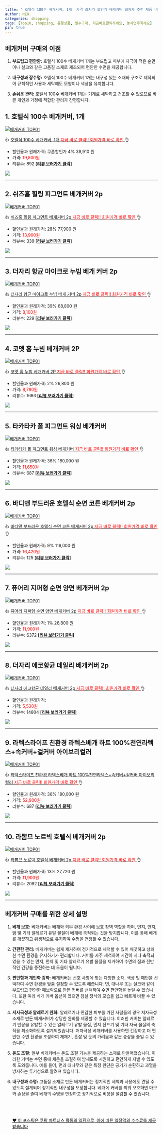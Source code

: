 ```yaml
---
title: " 호텔식 100수 베개커버, 1개  가격 최저가 할인가 베개커버 최저가 추천 제품 비교"
author: NEO.
categories: shopping
tags: [Top10, shopping, 유행상품, 필수구매, 지금바로클릭하세요, 놓치면후회해요]
pin: true
---
```

## 베개커버 구매의 이점
1. **부드럽고 편안함:** 호텔식 100수 베개커버 1개는 부드럽고 피부에 자극이 적은 순면이나 실크와 같은 고품질 소재로 제조되어 편안한 수면을 제공합니다.


2. **내구성과 장수명:** 호텔식 100수 베개커버 1개는 내구성 있는 소재와 구조로 제작되어 규칙적인 사용과 세탁에도 모양이나 색상을 유지합니다.


3. **손쉬운 관리:** 호텔식 100수 베개커버 1개는 기계로 세탁하고 건조할 수 있으므로 바쁜 개인과 가정에 적합한 관리가 간편합니다.

   

## 1.  호텔식 100수 베개커버, 1개 

[![베개커버 TOP01](https://thumbnail10.coupangcdn.com/thumbnails/remote/490x490ex/image/vendor_inventory/489d/74ff5f4d64bbdd7d4d1dd4004b7ebdf2cf9888bed7ebdbc169d67db778dd.jpg)](https://link.coupang.com/re/AFFSDP?lptag=AF3617701&subid=GithubCoopas&pageKey=6690079185&traceid=V0-153&itemId=15456955384&vendorItemId=85023696819)


👍 [ 호텔식 100수 베개커버, 1개  <font color=red> 지금 바로 클릭!! 회원가격 바로 확인 </font> ](https://link.coupang.com/re/AFFSDP?lptag=AF3617701&subid=GithubCoopas&pageKey=6690079185&traceid=V0-153&itemId=15456955384&vendorItemId=85023696819) 👌 


- 할인율과 원래가격: 쿠폰할인가 4%  39,910   원
- 가격: <span style='color:red'>19,800원</span>
- 리뷰수: 892  [**[리뷰 보러가기 클릭]**](https://link.coupang.com/re/AFFSDP?lptag=AF3617701&subid=GithubCoopas&pageKey=6690079185&traceid=V0-153&itemId=15456955384&vendorItemId=85023696819)

[![](/discount_price.png)](https://link.coupang.com/re/AFFSDP?lptag=AF3617701&subid=GithubCoopas&pageKey=6690079185&traceid=V0-153&itemId=15456955384&vendorItemId=85023696819)

---


   

## 2.  쉬즈홈 힐링 피그먼트 베개커버 2p 

[![베개커버 TOP01](https://thumbnail7.coupangcdn.com/thumbnails/remote/490x490ex/image/product/image/vendoritem/2018/01/29/3133617453/5015dcf1-92f6-4f8e-970a-b32dafb619bd.jpg)](https://link.coupang.com/re/AFFSDP?lptag=AF3617701&subid=GithubCoopas&pageKey=81820140&traceid=V0-153&itemId=79026449&vendorItemId=3133617453)


👍 [ 쉬즈홈 힐링 피그먼트 베개커버 2p  <font color=red> 지금 바로 클릭!! 회원가격 바로 확인 </font> ](https://link.coupang.com/re/AFFSDP?lptag=AF3617701&subid=GithubCoopas&pageKey=81820140&traceid=V0-153&itemId=79026449&vendorItemId=3133617453) 👌 


- 할인율과 원래가격: 28%  77,900   원
- 가격: <span style='color:red'>13,900원</span>
- 리뷰수: 339  [**[리뷰 보러가기 클릭]**](https://link.coupang.com/re/AFFSDP?lptag=AF3617701&subid=GithubCoopas&pageKey=81820140&traceid=V0-153&itemId=79026449&vendorItemId=3133617453)

[![](/discount_price.png)](https://link.coupang.com/re/AFFSDP?lptag=AF3617701&subid=GithubCoopas&pageKey=81820140&traceid=V0-153&itemId=79026449&vendorItemId=3133617453)

---


   

## 3.  더자리 항균 마이크로 누빔 베개 커버 2p 

[![베개커버 TOP01](https://thumbnail7.coupangcdn.com/thumbnails/remote/490x490ex/image/retail/images/3457921818203287-a4fcc54a-d2b7-449b-86c4-81795d993173.jpg)](https://link.coupang.com/re/AFFSDP?lptag=AF3617701&subid=GithubCoopas&pageKey=17583799&traceid=V0-153&itemId=70534879&vendorItemId=3114085281)


👍 [ 더자리 항균 마이크로 누빔 베개 커버 2p  <font color=red> 지금 바로 클릭!! 회원가격 바로 확인 </font> ](https://link.coupang.com/re/AFFSDP?lptag=AF3617701&subid=GithubCoopas&pageKey=17583799&traceid=V0-153&itemId=70534879&vendorItemId=3114085281) 👌 


- 할인율과 원래가격: 39%  68,800   원
- 가격: <span style='color:red'>8,100원</span>
- 리뷰수: 229  [**[리뷰 보러가기 클릭]**](https://link.coupang.com/re/AFFSDP?lptag=AF3617701&subid=GithubCoopas&pageKey=17583799&traceid=V0-153&itemId=70534879&vendorItemId=3114085281)

[![](/discount_price.png)](https://link.coupang.com/re/AFFSDP?lptag=AF3617701&subid=GithubCoopas&pageKey=17583799&traceid=V0-153&itemId=70534879&vendorItemId=3114085281)

---


   

## 4.  코멧 홈 누빔 베개커버 2P 

[![베개커버 TOP01](https://thumbnail10.coupangcdn.com/thumbnails/remote/490x490ex/image/retail/images/3004441462014731-4f8f14e9-2832-40b2-8e6d-dcd584a17bcf.jpg)](https://link.coupang.com/re/AFFSDP?lptag=AF3617701&subid=GithubCoopas&pageKey=6417994898&traceid=V0-153&itemId=13792887723&vendorItemId=81043258227)


👍 [ 코멧 홈 누빔 베개커버 2P  <font color=red> 지금 바로 클릭!! 회원가격 바로 확인 </font> ](https://link.coupang.com/re/AFFSDP?lptag=AF3617701&subid=GithubCoopas&pageKey=6417994898&traceid=V0-153&itemId=13792887723&vendorItemId=81043258227) 👌 


- 할인율과 원래가격: 2%  26,800   원
- 가격: <span style='color:red'>8,790원</span>
- 리뷰수: 1693  [**[리뷰 보러가기 클릭]**](https://link.coupang.com/re/AFFSDP?lptag=AF3617701&subid=GithubCoopas&pageKey=6417994898&traceid=V0-153&itemId=13792887723&vendorItemId=81043258227)

[![](/discount_price.png)](https://link.coupang.com/re/AFFSDP?lptag=AF3617701&subid=GithubCoopas&pageKey=6417994898&traceid=V0-153&itemId=13792887723&vendorItemId=81043258227)

---


   

## 5.  타카타카 폴 피그먼트 워싱 베개커버 

[![베개커버 TOP01](https://thumbnail8.coupangcdn.com/thumbnails/remote/490x490ex/image/retail/images/972694671394927-21d5af56-7868-4d98-8a44-86a1a3ad8826.jpg)](https://link.coupang.com/re/AFFSDP?lptag=AF3617701&subid=GithubCoopas&pageKey=25135557&traceid=V0-153&itemId=97683706&vendorItemId=3177649459)


👍 [ 타카타카 폴 피그먼트 워싱 베개커버  <font color=red> 지금 바로 클릭!! 회원가격 바로 확인 </font> ](https://link.coupang.com/re/AFFSDP?lptag=AF3617701&subid=GithubCoopas&pageKey=25135557&traceid=V0-153&itemId=97683706&vendorItemId=3177649459) 👌 


- 할인율과 원래가격: 36%  180,000   원
- 가격: <span style='color:red'>11,650원</span>
- 리뷰수: 687  [**[리뷰 보러가기 클릭]**](https://link.coupang.com/re/AFFSDP?lptag=AF3617701&subid=GithubCoopas&pageKey=25135557&traceid=V0-153&itemId=97683706&vendorItemId=3177649459)

[![](/discount_price.png)](https://link.coupang.com/re/AFFSDP?lptag=AF3617701&subid=GithubCoopas&pageKey=25135557&traceid=V0-153&itemId=97683706&vendorItemId=3177649459)

---


   

## 6.  바디앤 부드러운 호텔식 순면 코튼 베개커버 2p 

[![베개커버 TOP01](https://thumbnail6.coupangcdn.com/thumbnails/remote/490x490ex/image/vendor_inventory/8395/30577f5f89c6a67937f5289806afed49a5168b9e108749ef4ef78df2c1ea.jpg)](https://link.coupang.com/re/AFFSDP?lptag=AF3617701&subid=GithubCoopas&pageKey=7608257228&traceid=V0-153&itemId=20143374618&vendorItemId=87236711956)


👍 [ 바디앤 부드러운 호텔식 순면 코튼 베개커버 2p  <font color=red> 지금 바로 클릭!! 회원가격 바로 확인 </font> ](https://link.coupang.com/re/AFFSDP?lptag=AF3617701&subid=GithubCoopas&pageKey=7608257228&traceid=V0-153&itemId=20143374618&vendorItemId=87236711956) 👌 


- 할인율과 원래가격: 9%  119,000   원
- 가격: <span style='color:red'>16,420원</span>
- 리뷰수: 125  [**[리뷰 보러가기 클릭]**](https://link.coupang.com/re/AFFSDP?lptag=AF3617701&subid=GithubCoopas&pageKey=7608257228&traceid=V0-153&itemId=20143374618&vendorItemId=87236711956)

[![](/discount_price.png)](https://link.coupang.com/re/AFFSDP?lptag=AF3617701&subid=GithubCoopas&pageKey=7608257228&traceid=V0-153&itemId=20143374618&vendorItemId=87236711956)

---


   

## 7.  퓨어리 지퍼형 순면 양면 베개커버 2p 

[![베개커버 TOP01](https://thumbnail8.coupangcdn.com/thumbnails/remote/490x490ex/image/product/image/vendoritem/2017/05/10/3016721777/105c5e49-535a-4967-a2e9-8d083af50a38.jpg)](https://link.coupang.com/re/AFFSDP?lptag=AF3617701&subid=GithubCoopas&pageKey=2414711&traceid=V0-153&itemId=11119994&vendorItemId=3016721777)


👍 [ 퓨어리 지퍼형 순면 양면 베개커버 2p  <font color=red> 지금 바로 클릭!! 회원가격 바로 확인 </font> ](https://link.coupang.com/re/AFFSDP?lptag=AF3617701&subid=GithubCoopas&pageKey=2414711&traceid=V0-153&itemId=11119994&vendorItemId=3016721777) 👌 


- 할인율과 원래가격: 1%  26,800   원
- 가격: <span style='color:red'>11,900원</span>
- 리뷰수: 6372  [**[리뷰 보러가기 클릭]**](https://link.coupang.com/re/AFFSDP?lptag=AF3617701&subid=GithubCoopas&pageKey=2414711&traceid=V0-153&itemId=11119994&vendorItemId=3016721777)

[![](/discount_price.png)](https://link.coupang.com/re/AFFSDP?lptag=AF3617701&subid=GithubCoopas&pageKey=2414711&traceid=V0-153&itemId=11119994&vendorItemId=3016721777)

---


   

## 8.  더자리 에코항균 데일리 베개커버 2p 

[![베개커버 TOP01](https://thumbnail9.coupangcdn.com/thumbnails/remote/490x490ex/image/retail/images/3454590593152034-c30be653-54db-4eb4-a149-dade44ecbd7d.jpg)](https://link.coupang.com/re/AFFSDP?lptag=AF3617701&subid=GithubCoopas&pageKey=46492698&traceid=V0-153&itemId=164961219&vendorItemId=3390248676)


👍 [ 더자리 에코항균 데일리 베개커버 2p  <font color=red> 지금 바로 클릭!! 회원가격 바로 확인 </font> ](https://link.coupang.com/re/AFFSDP?lptag=AF3617701&subid=GithubCoopas&pageKey=46492698&traceid=V0-153&itemId=164961219&vendorItemId=3390248676) 👌 


- 할인율과 원래가격: 
- 가격: <span style='color:red'>5,530원</span>
- 리뷰수: 14804  [**[리뷰 보러가기 클릭]**](https://link.coupang.com/re/AFFSDP?lptag=AF3617701&subid=GithubCoopas&pageKey=46492698&traceid=V0-153&itemId=164961219&vendorItemId=3390248676)

[![](/discount_price.png)](https://link.coupang.com/re/AFFSDP?lptag=AF3617701&subid=GithubCoopas&pageKey=46492698&traceid=V0-153&itemId=164961219&vendorItemId=3390248676)

---


   

## 9.  라텍스라이프 친환경 라텍스베개 하트 100%천연라텍스+속커버+겉커버 아이보리컬러 

[![베개커버 TOP01](https://thumbnail6.coupangcdn.com/thumbnails/remote/490x490ex/image/vendor_inventory/e566/a7503aa19faaee874f8db68f177ac55f39ab7c38b6a438011a1bceba1f12.png)](https://link.coupang.com/re/AFFSDP?lptag=AF3617701&subid=GithubCoopas&pageKey=1578247875&traceid=V0-153&itemId=2698631189&vendorItemId=70689024549)


👍 [ 라텍스라이프 친환경 라텍스베개 하트 100%천연라텍스+속커버+겉커버 아이보리컬러  <font color=red> 지금 바로 클릭!! 회원가격 바로 확인 </font> ](https://link.coupang.com/re/AFFSDP?lptag=AF3617701&subid=GithubCoopas&pageKey=1578247875&traceid=V0-153&itemId=2698631189&vendorItemId=70689024549) 👌 


- 할인율과 원래가격: 36%  180,000   원
- 가격: <span style='color:red'>52,900원</span>
- 리뷰수: 687  [**[리뷰 보러가기 클릭]**](https://link.coupang.com/re/AFFSDP?lptag=AF3617701&subid=GithubCoopas&pageKey=1578247875&traceid=V0-153&itemId=2698631189&vendorItemId=70689024549)

[![](/discount_price.png)](https://link.coupang.com/re/AFFSDP?lptag=AF3617701&subid=GithubCoopas&pageKey=1578247875&traceid=V0-153&itemId=2698631189&vendorItemId=70689024549)

---


   

## 10.  라뽐므 노르빅 호텔식 베개커버 2p 

[![베개커버 TOP01](https://thumbnail7.coupangcdn.com/thumbnails/remote/490x490ex/image/retail/images/993152409916877-f1b6209e-db8a-4fd0-b68e-b3e6fe05ad9c.jpg)](https://link.coupang.com/re/AFFSDP?lptag=AF3617701&subid=GithubCoopas&pageKey=73840786&traceid=V0-153&itemId=245379659&vendorItemId=3603380015)


👍 [ 라뽐므 노르빅 호텔식 베개커버 2p  <font color=red> 지금 바로 클릭!! 회원가격 바로 확인 </font> ](https://link.coupang.com/re/AFFSDP?lptag=AF3617701&subid=GithubCoopas&pageKey=73840786&traceid=V0-153&itemId=245379659&vendorItemId=3603380015) 👌 


- 할인율과 원래가격: 13%  27,720   원
- 가격: <span style='color:red'>11,900원</span>
- 리뷰수: 2092  [**[리뷰 보러가기 클릭]**](https://link.coupang.com/re/AFFSDP?lptag=AF3617701&subid=GithubCoopas&pageKey=73840786&traceid=V0-153&itemId=245379659&vendorItemId=3603380015)

[![](/discount_price.png)](https://link.coupang.com/re/AFFSDP?lptag=AF3617701&subid=GithubCoopas&pageKey=73840786&traceid=V0-153&itemId=245379659&vendorItemId=3603380015)

---
## 베개커버 구매를 위한 상세 설명
1. **베개 보호:** 베개커버는 베개와 외부 환경 사이에 보호 장벽 역할을 하며, 먼지, 먼지, 땀 및 기타 알레르기 유발 물질이 베개에 축적되는 것을 방지합니다. 이를 통해 베개를 깨끗하고 위생적으로 유지하여 수명을 연장할 수 있습니다.


2. **간편한 관리:** 베개커버는 쉽게 제거하여 정기적으로 세척할 수 있어 깨끗하고 상쾌한 수면 환경을 유지하기가 편리합니다. 커버를 자주 세척하여 시간이 지나 축적되었을 수 있는 먼지, 먼지 및 기타 알레르기 유발 물질을 제거하여 수면의 질과 전반적인 건강을 증진하는 데 도움이 됩니다.


3. **편안함과 개인화 강화:** 베개커버는 선호 사항에 맞는 다양한 소재, 색상 및 패턴을 선택하여 수면 환경을 맞춤 설정할 수 있도록 해줍니다. 면, 대나무 또는 실크와 같이 부드럽고 편안한 패브릭으로 만든 커버를 선택하여 수면 편안함을 높일 수 있습니다. 또한 여러 베개 커버 옵션이 있으면 침실 장식의 모습을 쉽고 빠르게 바꿀 수 있습니다.


4. **저자극성과 알레르기 완화:** 알레르기나 민감한 피부를 가진 사람들의 경우 저자극성 소재로 만든 베개커버가 상당한 완화를 제공할 수 있습니다. 이러한 커버는 알레르기 반응을 유발할 수 있는 알레르기 유발 물질, 먼지 진드기 및 기타 자극 물질의 축적을 최소화하도록 설계되었습니다. 저자극성 베개커버를 사용하면 건강하고 더 편안한 수면 환경을 조성하여 재채기, 혼잡 및 눈의 가려움과 같은 증상을 줄일 수 있습니다.


5. **온도 조절:** 일부 베개커버는 온도 조절 기능을 제공하는 소재로 만들어졌습니다. 이러한 커버는 수면 중에 체온을 조절하여 밤새도록 시원하고 편안하게 지낼 수 있도록 도와줍니다. 예를 들어, 면과 대나무와 같은 특정 원단은 공기가 순환하고 과열을 방지하는 투기성으로 알려져 있습니다.


6. **내구성과 수명:** 고품질 소재로 만든 베개커버는 정기적인 세척과 사용에도 견딜 수 있도록 설계되어 장기적인 내구성을 보장합니다. 베개에 커버를 씌워 보호하면 마모와 손상을 줄여 베개의 수명을 연장하고 장기적으로 비용을 절감할 수 있습니다.<br><br><br><br><br> [ ❤  이 포스팅은 쿠팡 파트너스 활동의 일환으로, 이에 따른 일정액의 수수료를 제공받습니다](https://link.coupang.com/a/bcEFyh)